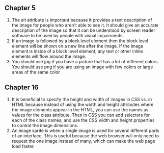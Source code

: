 ## Chapter 5
1. The alt attribute is important because it provides a text description of the image for people who aren't able to see it. It should give an accurate description of the image so that it can be understood by screen reader software to be used by people with visual impairments.
2. If an image is followed by a block level element then the block level element will be shown on a new line after the image. If the image element is inside of a block level element, any text or other inline elements will flow around the image.
3. You should use jpg if you have a picture that has a lot of different colors. You should use png if you are using an image with few colors or large areas of the same color.

## Chapter 16
1. It is beneficial to specify the height and width of images in CSS vs. in HTML because instead of using the width and height attributes where the image elements appear in the HTML, you can use the names as values for the class attribute. Then in CSS you can add selectors for each of the class names, and use the CSS width and height properties to control the image dimensions.
2. An image sprite is when a single image is used for several different parts of an interface. This is useful because the web browser will only need to request the one image instead of many, which can make the web page load faster.
